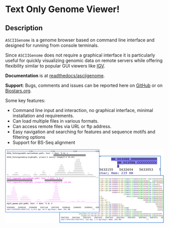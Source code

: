 Text Only Genome Viewer!
========================


<!-- 
MEMO: Compile, package and upload to github releases
- Write-out jar from Eclipse
cd ~/svn_git/ASCIIGenome/trunk
mkdir ASCIIGenome-0.6.1 # This should match the version in ArgParse
cp ASCIIGenome ASCIIGenome-0.6.1/
cp /Users/berald01/Dropbox/Public/ASCIIGenome.jar ASCIIGenome-0.6.1/
zip -r ASCIIGenome-0.6.1.zip ASCIIGenome-0.6.1
rm -r ASCIIGenome-0.6.1

// Upload ASCIIGenome-0.5.0.zip to github releases and delete

// Update brew formula 
// Edit install/brew/asciigenome.rb to change release version and sha sum.
shasum -a 256 ASCIIGenome-0.6.1.zip
-->

Description
-----------

`ASCIIGenome` is a genome browser based on command line interface and designed for
running from console terminals.

Since `ASCIIGenome` does not require a graphical interface it is particularly
useful for  quickly visualizing genomic data on remote servers while offering flexibility similar to popular GUI viewers like [IGV](https://www.broadinstitute.org/igv/).

**Documentation** is at [readthedocs/asciigenome](http://asciigenome.readthedocs.io/en/latest/).

**Support**: Bugs, comments and issues can be reported here on [GitHub](https://github.com/dariober/ASCIIGenome/issues) or on [Biostars.org](https://www.biostars.org/).

Some key features:

* Command line input and interaction, no graphical interface, minimal installation and requirements.
* Can load multiple files in various formats.
* Can access remote files via URL or ftp address.
* Easy navigation and searching for features and sequence motifs and filtering options
* Support for BS-Seq alignment

<img src="docs/screenshots/composite.png" width="800">

